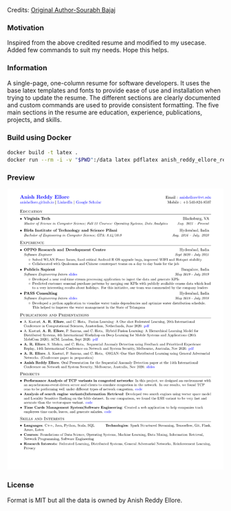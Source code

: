 Credits: [Original Author-Sourabh Bajaj](https://github.com/sb2nov/resume)

### Motivation
Inspired from the above credited resume and modified to my usecase. Added few commands to suit my needs. Hope this helps.

### Information
A single-page, one-column resume for software developers. It uses the base latex templates and fonts to provide ease of use and installation when trying to update the resume. The different sections are clearly documented and custom commands are used to provide consistent formatting. The five main sections in the resume are education, experience, publications, projects, and skills.

### Build using Docker

```sh
docker build -t latex .
docker run --rm -i -v "$PWD":/data latex pdflatex anish_reddy_ellore_resume.tex
```

### Preview

![Resume Screenshot](/resume_preview.png)

### License

Format is MIT but all the data is owned by Anish Reddy Ellore.
